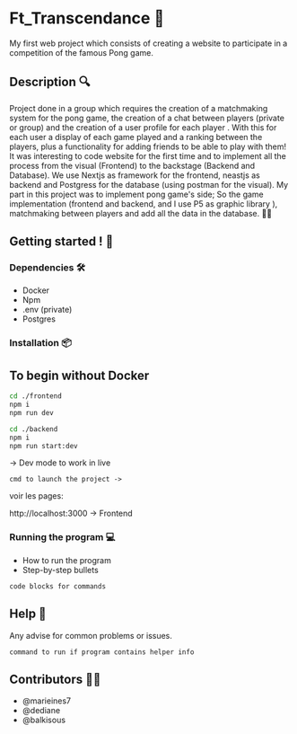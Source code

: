 # Ft_Transcendance 🏓

My first web project which consists of creating a website to participate in a competition of the famous Pong game. 

## Description 🔍

Project done in a group which requires the creation of a matchmaking system for the pong game, the creation of a chat between players (private or group) and the creation of a user profile for each player . With this for each user a display of each game played and a ranking between the players, plus a functionality for adding friends to be able to play with them!
It was interesting to code website for the first time and to implement all the process from the visual (Frontend) to the backstage (Backend and Database). We use Nextjs as framework for the frontend, neastjs as backend and Postgress for the database (using postman for the visual). My part in this project was to implement pong game's side; So the game implementation (frontend and backend, and I use P5 as graphic library ), matchmaking between players and add all the data in the database. 👩‍💻

## Getting started ! 🏁

### Dependencies  🛠️
* Docker
* Npm
* .env (private)
* Postgres 

### Installation 📦

## To begin without Docker

```bash
cd ./frontend
npm i
npm run dev
````
```bash
cd ./backend
npm i
npm run start:dev
````
   -> Dev mode to work in live

```
cmd to launch the project -> 
```

voir les pages:

http://localhost:3000 -> Frontend


### Running the program 💻

* How to run the program
* Step-by-step bullets
```
code blocks for commands
```

## Help 🛟

Any advise for common problems or issues.
```
command to run if program contains helper info
```

## Contributors 👩‍💻
* @marieines7
* @dediane
* @balkisous
